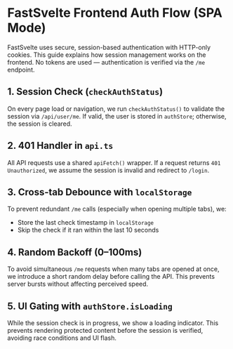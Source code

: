 # FastSvelte Frontend Auth Flow (SPA Mode)

FastSvelte uses secure, session-based authentication with HTTP-only cookies. This guide explains how session management works on the frontend. No tokens are used — authentication is verified via the `/me` endpoint.

## 1. Session Check (`checkAuthStatus`)

On every page load or navigation, we run `checkAuthStatus()` to validate the session via `/api/user/me`. If valid, the user is stored in `authStore`; otherwise, the session is cleared.

## 2. 401 Handler in `api.ts`

All API requests use a shared `apiFetch()` wrapper. If a request returns `401 Unauthorized`, we assume the session is invalid and redirect to `/login`.

## 3. Cross-tab Debounce with `localStorage`

To prevent redundant `/me` calls (especially when opening multiple tabs), we:
- Store the last check timestamp in `localStorage`
- Skip the check if it ran within the last 10 seconds

## 4. Random Backoff (0–100ms)

To avoid simultaneous `/me` requests when many tabs are opened at once, we introduce a short random delay before calling the API. This prevents server bursts without affecting perceived speed.

## 5. UI Gating with `authStore.isLoading`

While the session check is in progress, we show a loading indicator. This prevents rendering protected content before the session is verified, avoiding race conditions and UI flash.

